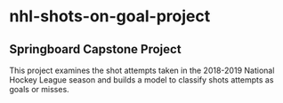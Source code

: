 # nhl-shots-on-goal-project
## Springboard Capstone Project

This project examines the shot attempts taken in the 2018-2019 National Hockey League season and builds a model to classify shots attempts as goals or misses.